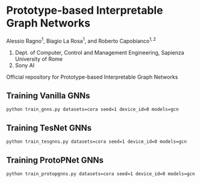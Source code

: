 # Prototype-based Interpretable Graph Networks
Alessio Ragno$^1$, Biagio La Rosa$^1$, and Roberto Capobianco$^{1,2}$
1) Dept. of Computer, Control and Management Engineering, Sapienza University of Rome
2) Sony AI

Official repository for Prototype-based Interpretable Graph Networks


## Training Vanilla GNNs
`python train_gnns.py datasets=cora seed=1 device_id=0 models=gcn`


## Training TesNet GNNs
`python train_tesgnns.py datasets=cora seed=1 device_id=0 models=gcn`


## Training ProtoPNet GNNs
`python train_protopgnns.py datasets=cora seed=1 device_id=0 models=gcn`

